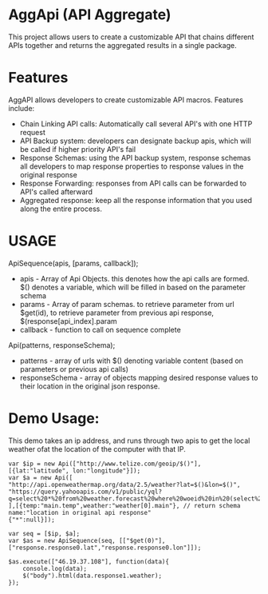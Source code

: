 # AggApi (API Aggregate)
This project allows users to create a customizable API that chains different APIs together and returns the aggregated results in a single package.

# Features
AggAPI allows developers to create customizable API macros. Features include:

 * Chain Linking API calls: Automatically call several API's with one HTTP request
 * API Backup system: developers can designate backup apis, which will be called if higher priority API's fail
 * Response Schemas: using the API backup system, response schemas all developers to map response properties to response values in the original response
 * Response Forwarding: responses from API calls can be forwarded to API's called afterward
 * Aggregated response: keep all the response information that you used along the entire process.

# USAGE
ApiSequence(apis, [params, callback]);
 * apis - Array of Api Objects. this denotes how the api calls are formed. $() denotes a variable, which will be filled in based on the parameter schema
 * params - Array of param schemas. to retrieve parameter from url $get(id), to retrieve parameter from previous api response, $(response[api_index].param 
 * callback - function to call on sequence complete

Api(patterns, responseSchema);
 * patterns - array of urls with $() denoting variable content (based on parameters or previous api calls)
 * responseSchema - array of objects mapping desired response values to their location in the original json response.

# Demo Usage:
This demo takes an ip address, and runs through two apis to get the local weather ofat the location of the computer with that IP.

```
var $ip = new Api(["http://www.telize.com/geoip/$()"], [{lat:"latitude", lon:"longitude"}]);
var $a = new Api([
"http://api.openweathermap.org/data/2.5/weather?lat=$()&lon=$()", "https://query.yahooapis.com/v1/public/yql?q=select%20*%20from%20weather.forecast%20where%20woeid%20in%20(select%20woeid%20from%20geo.places(1)%20where%20text%3D%22nome%2C%20ak%22)&format=json&env=store%3A%2F%2Fdatatables.org%2Falltableswithkeys"
],[{temp:"main.temp",weather:"weather[0].main"}, // return schema name:"location in original api response"
{"*":null}]);

var seq = [$ip, $a];
var $as = new ApiSequence(seq, [["$get(0)"],["response.response0.lat","response.response0.lon"]]);
            
$as.execute(["46.19.37.108"], function(data){
    console.log(data);
    $("body").html(data.response1.weather);
});  
```
